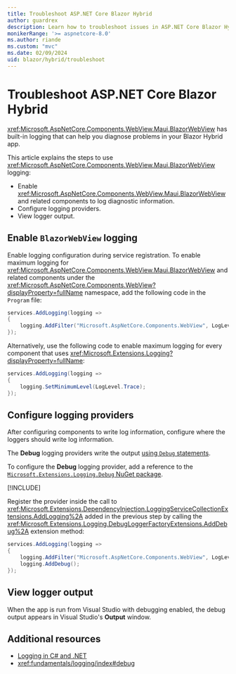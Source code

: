 ```yaml
---
title: Troubleshoot ASP.NET Core Blazor Hybrid
author: guardrex
description: Learn how to troubleshoot issues in ASP.NET Core Blazor Hybrid with BlazorWebView logging.
monikerRange: '>= aspnetcore-8.0'
ms.author: riande
ms.custom: "mvc"
ms.date: 02/09/2024
uid: blazor/hybrid/troubleshoot
---
```

# Troubleshoot ASP.NET Core Blazor Hybrid

<!-- UPDATE 9.0 Activate after release and INCLUDE is updated

[!INCLUDE[](~/includes/not-latest-version.md)]

-->

<xref:Microsoft.AspNetCore.Components.WebView.Maui.BlazorWebView> has built-in logging that can help you diagnose problems in your Blazor Hybrid app.

This article explains the steps to use <xref:Microsoft.AspNetCore.Components.WebView.Maui.BlazorWebView> logging:

* Enable <xref:Microsoft.AspNetCore.Components.WebView.Maui.BlazorWebView> and related components to log diagnostic information.
* Configure logging providers.
* View logger output.

## Enable `BlazorWebView` logging

Enable logging configuration during service registration. To enable maximum logging for <xref:Microsoft.AspNetCore.Components.WebView.Maui.BlazorWebView> and related components under the <xref:Microsoft.AspNetCore.Components.WebView?displayProperty=fullName> namespace, add the following code in the `Program` file:

```csharp
services.AddLogging(logging =>
{
    logging.AddFilter("Microsoft.AspNetCore.Components.WebView", LogLevel.Trace);
});
```

Alternatively, use the following code to enable maximum logging for every component that uses <xref:Microsoft.Extensions.Logging?displayProperty=fullName>:

```csharp
services.AddLogging(logging =>
{
    logging.SetMinimumLevel(LogLevel.Trace);
});
```

## Configure logging providers

After configuring components to write log information, configure where the loggers should write log information.

The **Debug** logging providers write the output [using `Debug` statements](xref:fundamentals/logging/index#debug).

To configure the **Debug** logging provider, add a reference to the [`Microsoft.Extensions.Logging.Debug` NuGet package](https://www.nuget.org/packages/Microsoft.Extensions.Logging.Debug).

[!INCLUDE[](~/includes/package-reference.md)]

Register the provider inside the call to <xref:Microsoft.Extensions.DependencyInjection.LoggingServiceCollectionExtensions.AddLogging%2A> added in the previous step by calling the <xref:Microsoft.Extensions.Logging.DebugLoggerFactoryExtensions.AddDebug%2A> extension method:

```csharp
services.AddLogging(logging =>
{
    logging.AddFilter("Microsoft.AspNetCore.Components.WebView", LogLevel.Trace);
    logging.AddDebug();
});
```

## View logger output

When the app is run from Visual Studio with debugging enabled, the debug output appears in Visual Studio's **Output** window.

## Additional resources

* [Logging in C# and .NET](/dotnet/core/extensions/logging)
* <xref:fundamentals/logging/index#debug>
